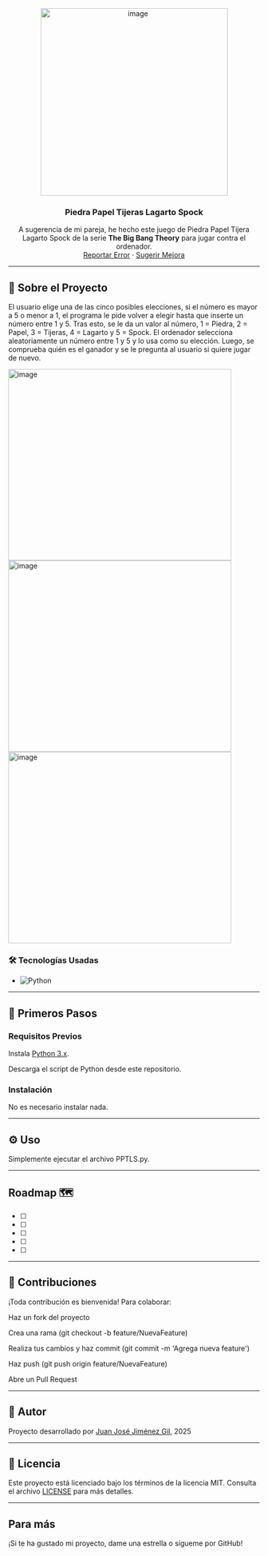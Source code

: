 <div align="center">
  <a href="https://github.com/JuanjoJmnz/Piedra-Papel-Tijera-Lagarto-Spock">
    <img width="375" height="375" alt="image" src="https://github.com/user-attachments/assets/6504008d-beb2-4ea5-af86-a5106a1375eb" />
  </a>

  <h3 align="center">Piedra Papel Tijeras Lagarto Spock</h3>

  <p align="center">
    A sugerencia de mi pareja, he hecho este juego de Piedra Papel Tijera Lagarto Spock de la serie <b>The Big Bang Theory</b> para jugar contra el ordenador.
    <br />
    <a href="https://github.com/JuanjoJmnz/Piedra-Papel-Tijera-Lagarto-Spock/issues">Reportar Error</a>
    ·
    <a href="https://github.com/JuanjoJmnz/Piedra-Papel-Tijera-Lagarto-Spock/issues">Sugerir Mejora</a>
  </p>
</div>

---

## 🧾 Sobre el Proyecto

El usuario elige una de las cinco posibles elecciones, si el número es mayor a 5 o menor a 1, el programa le pide volver a elegir hasta que inserte un número entre 1 y 5.
Tras esto, se le da un valor al número, 1 = Piedra, 2 = Papel, 3 = Tijeras, 4 = Lagarto y 5 = Spock.
El ordenador selecciona aleatoriamente un número entre 1 y 5 y lo usa como su elección. Luego, se comprueba quién es el ganador y
se le pregunta al usuario si quiere jugar de nuevo.

<img width="447" height="383" alt="image" src="https://github.com/user-attachments/assets/088958c6-0ffe-4e07-a634-7f3204ec658d" />
<br>
<img width="447" height="383" alt="image" src="https://github.com/user-attachments/assets/4d22b9de-e748-41e8-84d5-7fe54ef3c72b" />
<br>
<img width="447" height="383" alt="image" src="https://github.com/user-attachments/assets/cd00351e-7a0f-4baa-b8c7-941204e29728" />


### 🛠️ Tecnologías Usadas

* ![Python](https://img.shields.io/badge/python-3670A0?style=for-the-badge&logo=python&logoColor=ffdd54)


---

## 🚀 Primeros Pasos

### Requisitos Previos

Instala <a href="https://www.python.org/downloads">Python 3.x</a>.

Descarga el script de Python desde este repositorio.

### Instalación

No es necesario instalar nada.

---

## ⚙️ Uso

Simplemente ejecutar el archivo PPTLS.py.

---

## Roadmap 🗺️ 

- [ ] 
- [ ]  
- [ ] 
- [ ] 
- [ ]  


---

## 🤝 Contribuciones
¡Toda contribución es bienvenida! Para colaborar:

Haz un fork del proyecto

Crea una rama (git checkout -b feature/NuevaFeature)

Realiza tus cambios y haz commit (git commit -m 'Agrega nueva feature')

Haz push (git push origin feature/NuevaFeature)

Abre un Pull Request

---

## 🙋 Autor

Proyecto desarrollado por [Juan José Jiménez Gil](https://github.com/JuanjoJmnz), 2025

---

## 📄 Licencia

Este proyecto está licenciado bajo los términos de la licencia MIT. Consulta el archivo [LICENSE](LICENSE) para más detalles.

---

## Para más

¡Si te ha gustado mi proyecto, dame una estrella o sígueme por GitHub!
